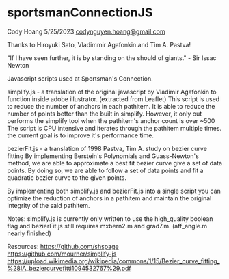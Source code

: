 # sportsmanConnectionJS

Cody Hoang
5/25/2023
codynguyen.hoang@gmail.com

Thanks to Hiroyuki Sato, Vladimmir Agafonkin and Tim A. Pastva!

"If I have seen further, it is by standing on the should of giants." - Sir Issac Newton

Javascript scripts used at Sportsman's Connection.

simplify.js - a translation of the original javascript by Vladimir Agafonkin
    to function inside adobe illustrator. (extracted from Leaflet) 
    This script is used to reduce the number of anchors in each pathitem.
    It is able to reduce the number of points better than the built in simplify.
    However, it only out performs the simplify tool when the pathitem's anchor count is over ~500
    The script is CPU intensive and iterates through the pathitem multiple times.
    the current goal is to improve it's performance time. 

bezierFit.js - a translation of 1998 Pastva, Tim A. study on bezier curve fitting
    By implementing Berstein's Polynomials and Guass-Newton's method, we are able to approximate
    a best fit bezier curve give a set of data points. By doing so, we are able to follow a set of 
    data points and fit a quadratic bezier curve to the given points. 

By implementing both simplify.js and bezierFit.js into a single script you can optimize the reduction
    of anchors in a pathitem and maintain the original integrity of the said pathitem.

Notes: simplify.js is currently only written to use the high_quality boolean flag 
    and bezierFit.js still requires mxbern2.m and grad7.m. (aff_angle.m nearly finished)

Resources:
https://github.com/shspage 
https://github.com/mourner/simplify-js
https://upload.wikimedia.org/wikipedia/commons/1/15/Bezier_curve_fitting_%28IA_beziercurvefitti1094532767%29.pdf
